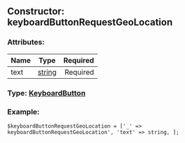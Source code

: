 ## Constructor: keyboardButtonRequestGeoLocation  

### Attributes:

| Name     |    Type       | Required |
|----------|:-------------:|---------:|
|text|[string](../types/string.md) | Required|


### Type: [KeyboardButton](../types/KeyboardButton.md)

### Example:


```
$keyboardButtonRequestGeoLocation = ['_' => keyboardButtonRequestGeoLocation', 'text' => string, ];
```